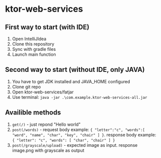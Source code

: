 # ktor-web-services
## First way to start (with IDE)
1. Open IntelliJIdea
2. Clone this repository
3. Sync with gradle files
4. Launch main function

## Second way to start (without IDE, only JAVA)
1. You have to get JDK installed and JAVA_HOME configured
2. Clone git repo
3. Open ktor-web-services/fatjar
4. Use terminal: `java -jar .\com.example.ktor-web-services-all.jar`

## Availible methods
1. `get(/)` - just repond "Hello world"
2. `post(/words)` - request body example: `{
    "letter":"c",
    "words":[
        "word",
        "name",
        "char",
        "key",
        "chair"
    ]
}`. response body example: `{
    "letter": "c",
    "words": [
        "char",
        "chair"
    ]
}`
3. `post(/grayscale/upload)` - expected image as input. response image.png with grayscale as output
